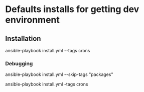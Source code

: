 # Defaults installs for getting dev environment


## Installation
ansible-playbook install.yml --tags crons


### Debugging

ansible-playbook install.yml --skip-tags "packages"

ansible-playbook install.yml -tags crons

